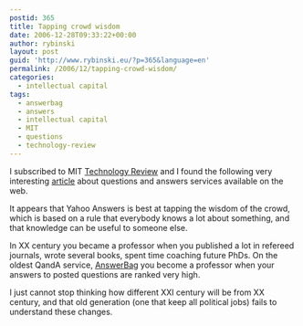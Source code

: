 ```yaml
---
postid: 365
title: Tapping crowd wisdom
date: 2006-12-28T09:33:22+00:00
author: rybinski
layout: post
guid: 'http://www.rybinski.eu/?p=365&language=en'
permalink: /2006/12/tapping-crowd-wisdom/
categories:
  - intellectual capital
tags:
  - answerbag
  - answers
  - intellectual capital
  - MIT
  - questions
  - technology-review
---
```

I subscribed to MIT [Technology Review](http://www.technologyreview.com/) and I found the following very interesting [article](http://www.technologyreview.com/printer_friendly_article.aspx?id=17932) about questions and answers services available on the web.

It appears that Yahoo Answers is best at tapping the wisdom of the crowd, which is based on a rule that everybody knows a lot about something, and that knowledge can be useful to someone else.

In XX century you became a professor when you published a lot in refereed journals, wrote several books, spent time coaching future PhDs. On the oldest QandA service, [AnswerBag](http://www.answerbag.com) you become a professor when your answers to posted questions are ranked very high.

I just cannot stop thinking how different XXI century will be from XX century, and that old generation (one that keep all political jobs) fails to understand these changes.
